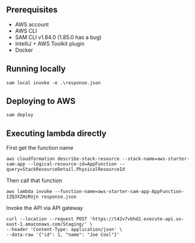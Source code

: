 ## Prerequisites

* AWS account
* AWS CLI
* SAM CLI v1.84.0 (1.85.0 has a bug)
* IntelliJ + AWS Toolkit plugin
* Docker

## Running locally

```shell
sam local invoke -e .\response.json
```

## Deploying to AWS 

```shell
sam deploy
```

## Executing lambda directly
First get the function name
```shell
aws cloudformation describe-stack-resource --stack-name=aws-starter-sam-app --logical-resource-id=AppFunction --query=StackResourceDetail.PhysicalResourceId
```

Then call that function
```shell
aws lambda invoke --function-name=aws-starter-sam-app-AppFunction-IZQ3XZHzRUjn response.json
```

Invoke the API via API gateway
```shell
curl --location --request POST 'https://t42v7vbhd2.execute-api.us-east-1.amazonaws.com/Staging/' \
--header 'Content-Type: application/json' \
--data-raw '{"id": 1, "name": "Joe Cool"}'
```
